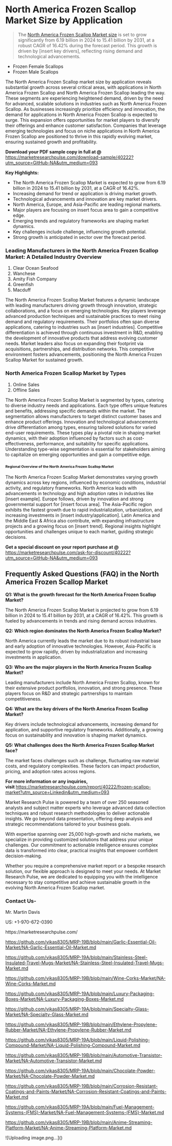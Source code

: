 
<h1>North America Frozen Scallop Market&nbsp;Size by Application</h1><blockquote><p>The <a href="https://marketresearchpulse.com/download-sample/40222?utm_source=GitHub-NA&amp;utm_medium=093">North America Frozen Scallop Market size</a> is set to grow significantly from 6.19 billion in 2024 to 15.41 billion by 2031, at a robust CAGR of 16.42% during the forecast period. This growth is driven by [insert key drivers], reflecting rising demand and technological advancements.</p></blockquote><ul><li>Frozen Female Scallops<li> Frozen Male Scallops</li></ul><p>The North America Frozen Scallop market size by application reveals substantial growth across several critical areas, with applications in North America Frozen Scallop and North America Frozen Scallop leading the way. These segments are experiencing heightened demand, driven by the need for advanced, scalable solutions in industries such as North America Frozen Scallop. As businesses increasingly prioritize efficiency and innovation, the demand for applications in North America Frozen Scallop is expected to surge. This expansion offers opportunities for market players to diversify their offerings and enhance customer satisfaction. Companies that leverage emerging technologies and focus on niche applications in North America Frozen Scallop are positioned to thrive in this rapidly evolving market, ensuring sustained growth and profitability.</p><p><strong>Download your PDF sample copy in full at @ </strong><a href="https://marketresearchpulse.com/download-sample/40222?utm_source=GitHub-NA&amp;utm_medium=093">https://marketresearchpulse.com/download-sample/40222?utm_source=GitHub-NA&amp;utm_medium=093</a></p><p><strong>Key Highlights: </strong></p><ul><li>The North America Frozen Scallop Market is expected to grow from 6.19 billion in 2024 to 15.41 billion by 2031, at a CAGR of 16.42%.</li><li>Increasing demand for trend or application is driving market growth.</li><li>Technological advancements and innovation are key market drivers.</li><li>North America, Europe, and Asia-Pacific are leading regional markets.</li><li>Major players are focusing on insert focus area to gain a competitive edge.</li><li>Emerging trends and regulatory frameworks are shaping market dynamics.</li><li>Key challenges include challenge, influencing growth potential.</li><li>Strong growth is anticipated in sector over the forecast period.</li></ul><h3>Leading Manufacturers in the North America Frozen Scallop Market: A Detailed Industry Overview</h3><ol><li>Clear Ocean Seafood</li><li>Wanchese</li><li>Amity Fish Company</li><li>Greenfish</li><li>Macduff</li></ol><div class="flex max-w-full flex-col flex-grow"><div class="min-h-8 text-message flex w-full flex-col items-end gap-2 whitespace-normal break-words [.text-message+&amp;]:mt-5" dir="auto" data-message-author-role="assistant" data-message-id="fd8432e4-4910-450d-b182-61b7bfb0a01f" data-message-model-slug="gpt-4o"><div class="flex w-full flex-col gap-1 empty:hidden first:pt-[3px]"><div class="markdown prose w-full break-words dark:prose-invert light"><p>The North America Frozen Scallop Market features a dynamic landscape with leading manufacturers driving growth through innovation, strategic collaborations, and a focus on emerging technologies. Key players leverage advanced production techniques and sustainable practices to meet rising demand and regulatory requirements. Their portfolios often span diverse applications, catering to industries such as [insert industries]. Competitive differentiation is achieved through continuous investment in R&amp;D, enabling the development of innovative products that address evolving customer needs. Market leaders also focus on expanding their footprint via acquisitions, partnerships, and distribution networks. This competitive environment fosters advancements, positioning the North America Frozen Scallop Market for sustained growth.</p></div></div></div></div><h3>North America Frozen Scallop Market by Types</h3><ol><li>Online Sales<li> Offline Sales</li></ol><div class="flex max-w-full flex-col flex-grow"><div class="min-h-8 text-message flex w-full flex-col items-end gap-2 whitespace-normal break-words [.text-message+&amp;]:mt-5" dir="auto" data-message-author-role="assistant" data-message-id="084470be-0bb7-4664-bddf-5156b4f41249" data-message-model-slug="gpt-4o-mini"><div class="flex w-full flex-col gap-1 empty:hidden first:pt-[3px]"><div class="markdown prose w-full break-words dark:prose-invert light"><p>The North America Frozen Scallop Market is segmented by types, catering to diverse industry needs and applications. Each type offers unique features and benefits, addressing specific demands within the market. The segmentation allows manufacturers to target distinct customer bases and enhance product offerings. Innovation and technological advancements drive differentiation among types, ensuring tailored solutions for varied end-user requirements. These types play a pivotal role in shaping market dynamics, with their adoption influenced by factors such as cost-effectiveness, performance, and suitability for specific applications. Understanding type-wise segmentation is essential for stakeholders aiming to capitalize on emerging opportunities and gain a competitive edge.</p></div></div></div></div><h3><span style="font-size: 11px;">Regional Overview of the North America Frozen Scallop Market</span></h3><div class="flex max-w-full flex-col flex-grow"><div class="min-h-8 text-message flex w-full flex-col items-end gap-2 whitespace-normal break-words [.text-message+&amp;]:mt-5" dir="auto" data-message-author-role="assistant" data-message-id="e9038762-ce64-4e30-91c9-9bd413514231" data-message-model-slug="gpt-4o-mini"><div class="flex w-full flex-col gap-1 empty:hidden first:pt-[3px]"><div class="markdown prose w-full break-words dark:prose-invert light"><p>The North America Frozen Scallop Market demonstrates varying growth dynamics across key regions, influenced by economic conditions, industrial activity, and regulatory frameworks. North America leads with advancements in technology and high adoption rates in industries like [insert example]. Europe follows, driven by innovation and strong governmental support for [insert focus area]. The Asia-Pacific region exhibits the fastest growth due to rapid industrialization, urbanization, and increasing investments in [insert industry/application]. Latin America and the Middle East &amp; Africa also contribute, with expanding infrastructure projects and a growing focus on [insert trend]. Regional insights highlight opportunities and challenges unique to each market, guiding strategic decisions.</p></div></div></div></div><p><strong>Get a special discount on your report purchase at @ </strong><a href="https://marketresearchpulse.com/ask-for-discount/40222?utm_source=GitHub-NA&amp;utm_medium=093">https://marketresearchpulse.com/ask-for-discount/40222?utm_source=GitHub-NA&amp;utm_medium=093</a></p><h2>Frequently Asked Questions (FAQ) in the North America Frozen Scallop Market</h2><p><strong>Q1: What is the growth forecast for the North America Frozen Scallop Market?</strong></p><p>The North America Frozen Scallop Market is projected to grow from 6.19 billion in 2024 to 15.41 billion by 2031, at a CAGR of 16.42%. This growth is fueled by advancements in trends and rising demand across industries.</p><p><strong>Q2: Which region dominates the North America Frozen Scallop Market?</strong></p><p>North America currently leads the market due to its robust industrial base and early adoption of innovative technologies. However, Asia-Pacific is expected to grow rapidly, driven by industrialization and increasing investments in application.</p><p><strong>Q3: Who are the major players in the North America Frozen Scallop Market?</strong></p><p>Leading manufacturers include North America Frozen Scallop, known for their extensive product portfolios, innovation, and strong presence. These players focus on R&amp;D and strategic partnerships to maintain competitiveness.</p><p><strong>Q4: What are the key drivers of the North America Frozen Scallop Market?</strong></p><p>Key drivers include technological advancements, increasing demand for application, and supportive regulatory frameworks. Additionally, a growing focus on sustainability and innovation is shaping market dynamics.</p><p><strong>Q5: What challenges does the North America Frozen Scallop Market face?</strong></p><p>The market faces challenges such as challenge, fluctuating raw material costs, and regulatory complexities. These factors can impact production, pricing, and adoption rates across regions.</p><p><strong>For more information or any inquiries, visit&nbsp;</strong><a href="https://marketresearchpulse.com/report/40222/frozen-scallop-market?utm_source=Linkedin&utm_medium=093">https://marketresearchpulse.com/report/40222/frozen-scallop-market?utm_source=Linkedin&utm_medium=093</a></p><p>Market Research Pulse is powered by a team of over 250 seasoned analysts and subject matter experts who leverage advanced data collection techniques and robust research methodologies to deliver actionable insights. We go beyond data presentation, offering deep analysis and strategic recommendations tailored to your business goals.</p><p>With expertise spanning over 25,000 high-growth and niche markets, we specialize in providing customized solutions that address your unique challenges. Our commitment to actionable intelligence ensures complex data is transformed into clear, practical insights that empower confident decision-making.</p><p>Whether you require a comprehensive market report or a bespoke research solution, our flexible approach is designed to meet your needs. At Market Research Pulse, we are dedicated to equipping you with the intelligence necessary to stay competitive and achieve sustainable growth in the evolving North America Frozen Scallop market.</p><h3><strong>Contact Us-</strong></h3><p>Mr. Martin Davis</p><p>US: +1-970-672-0390</p><p>https://marketresearchpulse.com/</p><p><a href="https://github.com/vikas8305/MRP-19B/blob/main/Garlic-Essential-Oil-Market/NA-Garlic-Essential-Oil-Market.md">https://github.com/vikas8305/MRP-19B/blob/main/Garlic-Essential-Oil-Market/NA-Garlic-Essential-Oil-Market.md</a></p><p><a href="https://github.com/vikas8305/MRP-19A/blob/main/Stainless-Steel-Insulated-Travel-Mugs-Market/NA-Stainless-Steel-Insulated-Travel-Mugs-Market.md">https://github.com/vikas8305/MRP-19A/blob/main/Stainless-Steel-Insulated-Travel-Mugs-Market/NA-Stainless-Steel-Insulated-Travel-Mugs-Market.md</a></p><p><a href="https://github.com/vikas8305/MRP-19B/blob/main/Wine-Corks-Market/NA-Wine-Corks-Market.md">https://github.com/vikas8305/MRP-19B/blob/main/Wine-Corks-Market/NA-Wine-Corks-Market.md</a></p><p><a href="https://github.com/vikas8305/MRP-19A/blob/main/Luxury-Packaging-Boxes-Market/NA-Luxury-Packaging-Boxes-Market.md">https://github.com/vikas8305/MRP-19A/blob/main/Luxury-Packaging-Boxes-Market/NA-Luxury-Packaging-Boxes-Market.md</a></p><p><a href="https://github.com/vikas8305/MRP-19A/blob/main/Specialty-Glass-Market/NA-Specialty-Glass-Market.md">https://github.com/vikas8305/MRP-19A/blob/main/Specialty-Glass-Market/NA-Specialty-Glass-Market.md</a></p><p><a href="https://github.com/vikas8305/MRP-19B/blob/main/Ethylene-Propylene-Rubber-Market/NA-Ethylene-Propylene-Rubber-Market.md">https://github.com/vikas8305/MRP-19B/blob/main/Ethylene-Propylene-Rubber-Market/NA-Ethylene-Propylene-Rubber-Market.md</a></p><p><a href="https://github.com/vikas8305/MRP-19A/blob/main/Liquid-Polishing-Compound-Market/NA-Liquid-Polishing-Compound-Market.md">https://github.com/vikas8305/MRP-19A/blob/main/Liquid-Polishing-Compound-Market/NA-Liquid-Polishing-Compound-Market.md</a></p><p><a href="https://github.com/vikas8305/MRP-19B/blob/main/Automotive-Transistor-Market/NA-Automotive-Transistor-Market.md">https://github.com/vikas8305/MRP-19B/blob/main/Automotive-Transistor-Market/NA-Automotive-Transistor-Market.md</a></p><p><a href="https://github.com/vikas8305/MRP-19A/blob/main/Chocolate-Powder-Market/NA-Chocolate-Powder-Market.md">https://github.com/vikas8305/MRP-19A/blob/main/Chocolate-Powder-Market/NA-Chocolate-Powder-Market.md</a></p><p><a href="https://github.com/vikas8305/MRP-19B/blob/main/Corrosion-Resistant-Coatings-and-Paints-Market/NA-Corrosion-Resistant-Coatings-and-Paints-Market.md">https://github.com/vikas8305/MRP-19B/blob/main/Corrosion-Resistant-Coatings-and-Paints-Market/NA-Corrosion-Resistant-Coatings-and-Paints-Market.md</a></p><p><a href="https://github.com/vikas8305/MRP-19A/blob/main/Fuel-Management-Systems-(FMS)-Market/NA-Fuel-Management-Systems-(FMS)-Market.md">https://github.com/vikas8305/MRP-19A/blob/main/Fuel-Management-Systems-(FMS)-Market/NA-Fuel-Management-Systems-(FMS)-Market.md</a></p><p><a href="https://github.com/vikas8305/MRP-19B/blob/main/Anime-Streaming-Platform-Market/NA-Anime-Streaming-Platform-Market.md">https://github.com/vikas8305/MRP-19B/blob/main/Anime-Streaming-Platform-Market/NA-Anime-Streaming-Platform-Market.md</a></p>
![Uploading image.png…]()
